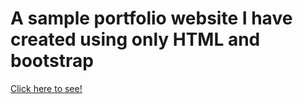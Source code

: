 <h1> A sample portfolio website I have created using only HTML and bootstrap</h1>
<a href="https://ashwin-s-n.github.io/" target="_blank">Click here to see!</a>

